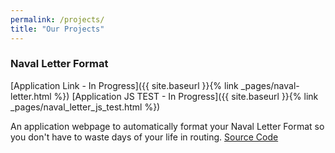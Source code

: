 ```yaml
---
permalink: /projects/
title: "Our Projects"
---
```



### Naval Letter Format
[Application Link - In Progress]({{ site.baseurl }}{% link _pages/naval-letter.html %})
[Application JS TEST - In Progress]({{ site.baseurl }}{% link _pages/naval_letter_js_test.html %})

An application webpage to automatically format your Naval Letter Format so you don't have to waste days of your life in routing. [Source Code](https://github.com/marinecoders/NavalLetterFormat)
